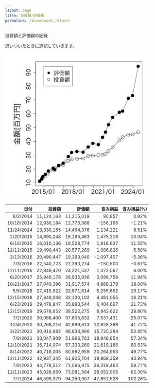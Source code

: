 ```yaml
---
layout: page
title: 投資額/評価額
permalink: /investment_return/
---
```


投資額と評価額の記録

思いついたときに追記していきます。

![投資額/評価額](/images/investment_return/investment_return.png)

日付|投資額|評価額|含み損益|含み損益(%)
---:|-----:|-----:|------:|----------:
8/2/2014|11,124,163|11,215,019|90,857|0.82%
10/18/2014|12,930,184|12,773,988|-156,196|-1.21%
11/24/2014|13,330,155|14,464,376|1,134,221|8.51%
2/20/2015|14,690,248|16,165,463|1,475,216|10.04%
6/16/2015|16,610,136|18,528,774|1,918,637|11.55%
12/11/2015|19,490,443|20,577,269|1,086,826|5.58%
2/13/2016|20,490,447|19,393,040|-1,097,407|-5.36%
7/3/2016|22,540,773|22,390,274|-150,500|-0.67%
12/11/2016|22,849,470|24,221,537|1,372,067|6.00%
6/20/2017|25,849,178|28,935,936|3,086,758|11.94%
10/21/2017|27,049,396|31,917,574|4,868,179|18.00%
5/5/2018|27,415,922|32,671,614|5,255,692|19.17%
12/15/2018|27,649,048|32,130,102|4,481,055|16.21%
6/23/2019|29,478,847|35,883,544|6,404,697|21.73%
12/15/2019|29,678,652|38,522,275|8,843,622|29.80%
7/2/2020|30,068,400|37,605,832|7,537,431|25.07%
12/4/2020|30,268,216|42,896,613|12,628,398|41.72%
3/22/2021|30,914,682|46,634,966|15,720,284|50.85%
7/9/2021|33,047,909|51,996,763|18,948,854|57.34%
12/10/2021|35,714,074|57,333,260|21,619,186|60.53%
8/14/2022|40,718,005|60,982,959|20,264,953|49.77%
12/11/2022|42,937,345|61,805,704|18,868,359|43.94%
7/9/2023|44,778,512|71,096,975|26,318,463  |58.77%
12/11/2023|45,028,659|73,081,564|28,052,905|62.30%
7/7/2024|46,599,379|94,250,907|47,651,528|102.26%
